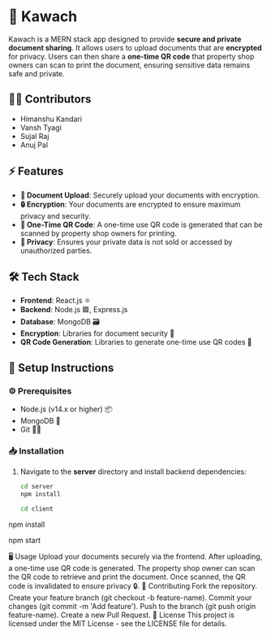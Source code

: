 # 🚀 Kawach

Kawach is a MERN stack app designed to provide **secure and private document sharing**. It allows users to upload documents that are **encrypted** for privacy. Users can then share a **one-time QR code** that property shop owners can scan to print the document, ensuring sensitive data remains safe and private.

## 👨‍💻 Contributors
- Himanshu Kandari
- Vansh Tyagi
- Sujal Raj
- Anuj Pal

## ⚡ Features
- **📄 Document Upload**: Securely upload your documents with encryption.
- **🔒 Encryption**: Your documents are encrypted to ensure maximum privacy and security.
- **📱 One-Time QR Code**: A one-time use QR code is generated that can be scanned by property shop owners for printing.
- **🔑 Privacy**: Ensures your private data is not sold or accessed by unauthorized parties.

## 🛠️ Tech Stack
- **Frontend**: React.js ⚛️
- **Backend**: Node.js 🟩, Express.js
- **Database**: MongoDB 🗃️
- **Encryption**: Libraries for document security 🔐
- **QR Code Generation**: Libraries to generate one-time use QR codes 📸

## 🔧 Setup Instructions

### ⚙️ Prerequisites
- Node.js (v14.x or higher) 📦
- MongoDB 🌱
- Git 🧑‍💻

### 📥 Installation

1. Navigate to the **server** directory and install backend dependencies:
   ```bash
   cd server
   npm install

   cd client
npm install

npm start


🖥️ Usage
Upload your documents securely via the frontend.
After uploading, a one-time use QR code is generated.
The property shop owner can scan the QR code to retrieve and print the document.
Once scanned, the QR code is invalidated to ensure privacy 🔒.
🤝 Contributing
Fork the repository.
Create your feature branch (git checkout -b feature-name).
Commit your changes (git commit -m 'Add feature').
Push to the branch (git push origin feature-name).
Create a new Pull Request.
📜 License
This project is licensed under the MIT License - see the LICENSE file for details.




